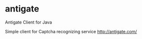 antigate
========

Antigate Client for Java

Simple client for Captcha recognizing service http://antigate.com/
